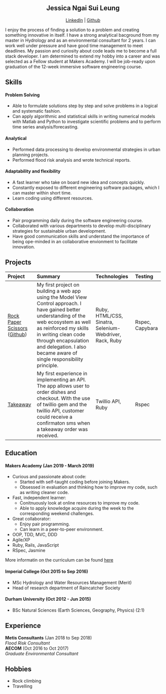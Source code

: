 <h2 align="center">Jessica Ngai Sui Leung</h2>
<p align="center">
  <a href="www.linkedin.com/in/jessica-ngai-sui-leung">LinkedIn</a>  |  
  <a href="https://github.com/jesslns">Github</a>
</p>

I enjoy the process of finding a solution to a problem and creating something innovative in itself. I have a strong analytical bacground from my master in Hydrology and as an environmental consultant for 2 years. I can work well under pressure and have good time management to meet deadlines. My passion and curiosity about code leads me to become a full stack developer. I am determined to extend my hobby into a career and was selected as a Fellow student at Makers Academy. I will be job-ready upon graduation of the 12-week immersive software engineering course.

## Skills

####  Problem Solving
- Able to formulate solutions step by step and solve problems in a logical and systematic fashion. 
- Can apply algorithmic and statistical skills in writing numerical models with Matlab and Python to investigate scientific problems and to perform time series analysis/forecasting.

#### Analytical
- Performed data processing to develop environmental strategies in urban planning projects.
- Performed flood risk analysis and wrote technical reports.

#### Adaptability and flexibility
- A fast learner who take on board new idea and concepts quickly.
- Constantly exposed to different engineering software packages, which I can master within short time. 
- Learn coding using different resources.

#### Collaboration
- Pair programming daily during the software engineering course. 
- Collaborated with various departments to develop multi-disciplinary strategies for sustainable urban development. 
- Have good communication skills and understand the importance of being ope-minded in an collaborative envionment to facilitate innovation.

## Projects
|Project|Summary|Technologies|Testing|
| :---- | :---- | :---- | :---- |
|[Rock Paper Scissors](https://rpsbyjess.herokuapp.com/)<br>([Github](https://github.com/jesslns/rps-challenge))| My first project on building a web app using the Model View Control approach. I have gained better understanding of the web ecosystem as well as reinforced my skills in writing clean code through encapsulation and delegation. I also became aware of single responsibility principle. |Ruby, HTML/CSS, <br> Sinatra, Selenium-Webdriver, Rack, Ruby | Rspec, Capybara|
|[Takeaway](https://github.com/jesslns/takeaway-challenge)|My first experience in implementing an API. The app allows user to order dishes and checkout. With the use of twillio gem and the twillio API, customer could receive a confirmaton sms when a takeaway order was received. |Twillio API, Ruby|Rspec|

## Education

#### Makers Academy (Jan 2019 - March 2019)
- Curious and passionate about code: 
  - Started with self-taught coding before joining Makers. 
  - Obsessed in evaluation and thinking how to improve my code, such as writing cleaner code.
- Fast, independent learner: 
  - Conitnuously look at online resources to improve my code.
  - Able to apply knowledge acquire during the week to the corresponding weekend challenges.
- Great collaborator:
  - Enjoy pair programming.
  - Can learn in a peer-to-peer environment.
- OOP, TDD, MVC, DDD
- Agile/XP
- Ruby, Rails, JavaScript
- RSpec, Jasmine

More informatin on the curriculum can be found [here](https://faq.makers.tech/knowledge/how-can-i-learn-more-about-your-curriculum)

#### Imperial College (Oct 2015 to Sep 2016)
- MSc Hydrology and Water Resources Management (Merit)
- Head of research department of Raincatcher Society

#### Durham University (Oct 2012 - Jun 2015)
- BSc Natural Sciences (Earth Sciences, Geography, Physics) (2:1)

## Experience

**Metis Consultants** (Jan 2018 to Sep 2018)    
*Flood Risk Consultant*  
**AECOM** (Oct 2016 to Oct 2017)   
*Graduate Environmental Consultant*  

## Hobbies

- Rock climbing
- Travelling
